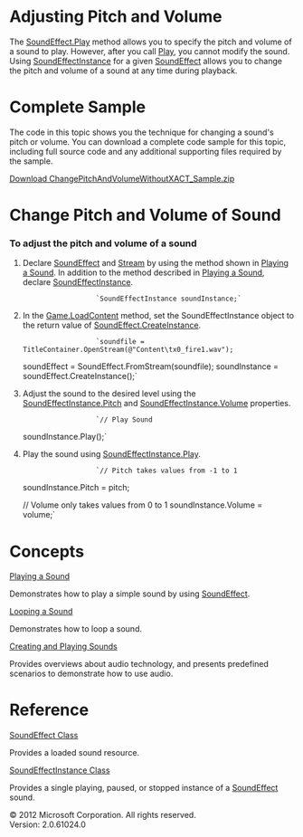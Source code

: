 ﻿

# Adjusting Pitch and Volume

The [SoundEffect.Play](O_M_MXFA_SoundEffect_Play.md) method allows you to specify the pitch and volume of a sound to play. However, after you call [Play](O_M_MXFA_SoundEffect_Play.md), you cannot modify the sound. Using [SoundEffectInstance](T_MXFA_SoundEffectInstance.md) for a given [SoundEffect](T_MXFA_SoundEffect.md) allows you to change the pitch and volume of a sound at any time during playback.

# Complete Sample

The code in this topic shows you the technique for changing a sound's pitch or volume. You can download a complete code sample for this topic, including full source code and any additional supporting files required by the sample.

[Download ChangePitchAndVolumeWithoutXACT_Sample.zip](http://go.microsoft.com/fwlink/?LinkId=258688)

# Change Pitch and Volume of Sound

### To adjust the pitch and volume of a sound

1.  Declare [SoundEffect](T_MXFA_SoundEffect.md) and [Stream](http://msdn.microsoft.com/en-us/library/system.io.stream.aspx) by using the method shown in [Playing a Sound](Audio_HowTo_PlayASound.md). In addition to the method described in [Playing a Sound](Audio_HowTo_PlayASound.md), declare [SoundEffectInstance](T_MXFA_SoundEffectInstance.md).
    
                          `SoundEffectInstance soundInstance;`
                        
    
2.  In the [Game.LoadContent](M_MXF_Game_LoadContent.md) method, set the SoundEffectInstance object to the return value of [SoundEffect.CreateInstance](M_MXFA_SoundEffect_CreateInstance.md).
    
                          `soundfile = TitleContainer.OpenStream(@"Content\tx0_fire1.wav");
    soundEffect = SoundEffect.FromStream(soundfile);
    soundInstance = soundEffect.CreateInstance();`
                        
    
3.  Adjust the sound to the desired level using the [SoundEffectInstance.Pitch](P_MXFA_SoundEffectInstance_Pitch.md) and [SoundEffectInstance.Volume](P_MXFA_SoundEffectInstance_Volume.md) properties.
    
                          `// Play Sound
    soundInstance.Play();`
                        
    
4.  Play the sound using [SoundEffectInstance.Play](M_MXFA_SoundEffectInstance_Play.md).
    
                          `// Pitch takes values from -1 to 1
    soundInstance.Pitch = pitch;
    
    // Volume only takes values from 0 to 1
    soundInstance.Volume = volume;`
                        
    

# Concepts

[Playing a Sound](Audio_HowTo_PlayASound.md)

Demonstrates how to play a simple sound by using [SoundEffect](T_MXFA_SoundEffect.md).

[Looping a Sound](Audio_HowTo_LoopASound.md)

Demonstrates how to loop a sound.

[Creating and Playing Sounds](Audio.md)

Provides overviews about audio technology, and presents predefined scenarios to demonstrate how to use audio.

# Reference

[SoundEffect Class](T_MXFA_SoundEffect.md)

Provides a loaded sound resource.

[SoundEffectInstance Class](T_MXFA_SoundEffectInstance.md)

Provides a single playing, paused, or stopped instance of a [SoundEffect](T_MXFA_SoundEffect.md) sound.

© 2012 Microsoft Corporation. All rights reserved.  
Version: 2.0.61024.0